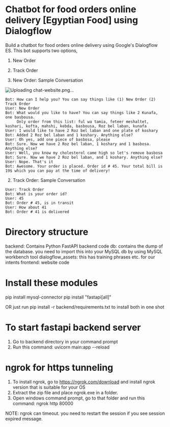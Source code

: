 Chatbot for food orders online delivery [Egyptian Food] using Dialogflow
===================
Build a chatbot for food orders online delivery using Google's Dialogflow ES. This bot supports two options,

1) New Order
2) Track Order

1) New Order: Sample Conversation

![Uploading chat-website.png…]()


```
Bot: How can I help you? You can say things like (1) New Order (2) Track Order
User: New Order
Bot: What would you like to have? You can say things like 2 Kunafa, one basbousa.
     Only order from this list: ful wa tamia, feteer meshaltet, koshari, kofta, mahshi, kebda, basbousa, Roz bel laban, kunafa
User: I would like to have 2 Roz bel laban and one plate of koshary
Bot: Added 2 Roz bel laban and 1 koshary. Anything else?
User: Oh yes, add one piece of basbosa, please
Bot: Sure. Now we have 2 Roz bel laban, 1 koshary and 1 basbosa. Anything else?
User: Well, you know my cholesterol came high so let's remove basbosa
Bot: Sure. Now we have 2 Roz bel laban, and 1 koshary. Anything else?
User: Nope. That's it
Bot: Awesome. Your order is placed. Order id # 45. Your total bill is 19$ which you can pay at the time of delivery!
```

2) Track Order: Sample Conversation

```Bot: How can I help you? You can say things like (1) New Order (2) Track Order
User: Track Order
Bot: What is your order id?
User: 45
Bot: Order # 45, is in transit
User: How about 41
Bot: Order # 41 is delivered
```


Directory structure
===================
backend: Contains Python FastAPI backend code
db: contains the dump of the database. you need to import this into your MySQL db by using MySQL workbench tool
dialogflow_assets: this has training phrases etc. for our intents
frontend: website code

Install these modules
======================

pip install mysql-connector
pip install "fastapi[all]"

OR just run pip install -r backend/requirements.txt to install both in one shot

To start fastapi backend server
================================
1. Go to backend directory in your command prompt
2. Run this command: uvicorn main:app --reload

ngrok for https tunneling
================================
1. To install ngrok, go to https://ngrok.com/download and install ngrok version that is suitable for your OS
2. Extract the zip file and place ngrok.exe in a folder.
3. Open windows command prompt, go to that folder and run this command: ngrok http 80000

NOTE: ngrok can timeout. you need to restart the session if you see session expired message.
